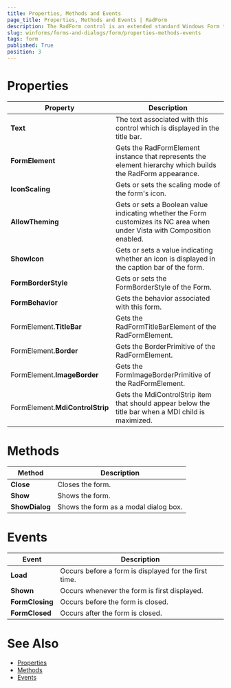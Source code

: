 ```yaml
---
title: Properties, Methods and Events
page_title: Properties, Methods and Events | RadForm
description: The RadForm control is an extended standard Windows Form that fully supports the Telerik Presentation Framework (TPF) and the Telerik's theming mechanism.
slug: winforms/forms-and-dialogs/form/properties-methods-events
tags: form
published: True
position: 3 
---
```


# Properties

|Property|Description|
|----|----|
|__Text__|The text associated with this control which is displayed in the title bar.|
|__FormElement__|Gets the RadFormElement instance that represents the element hierarchy which builds the RadForm appearance.|
|__IconScaling__|Gets or sets the scaling mode of the form's icon.|
|__AllowTheming__|Gets or sets a Boolean value indicating whether the Form customizes its NC area when under Vista with Composition enabled.|
|__ShowIcon__|Gets or sets a value indicating whether an icon is displayed in the caption bar of the form.|
|__FormBorderStyle__|Gets or sets the FormBorderStyle of the Form.|
|__FormBehavior__|Gets the behavior associated with this form.|
|FormElement.__TitleBar__|Gets the RadFormTitleBarElement of the RadFormElement.|
|FormElement.__Border__|Gets the BorderPrimitive of the RadFormElement.|
|FormElement.__ImageBorder__|Gets the FormImageBorderPrimitive of the RadFormElement.|
|FormElement.__MdiControlStrip__|Gets the MdiControlStrip item that should appear below the title bar when a MDI child is maximized.|

# Methods

|Method|Description|
|----|----|
|__Close__|Closes the form.|
|__Show__|Shows the form.|
|__ShowDialog__|Shows the form as a modal dialog box.|

# Events

|Event|Description|
|----|----|
|__Load__|Occurs before a form is displayed for the first time.|
|__Shown__|Occurs whenever the form is first displayed.|
|__FormClosing__|Occurs before the form is closed.|
|__FormClosed__|Occurs after the form is closed.|

# See Also

* [Properties](http://docs.telerik.com/devtools/winforms/api/html/Properties_T_Telerik_WinControls_UI_RadForm.htm)
* [Methods](http://docs.telerik.com/devtools/winforms/api/html/Methods_T_Telerik_WinControls_UI_RadForm.htm)
* [Events](http://docs.telerik.com/devtools/winforms/api/html/Events_T_Telerik_WinControls_UI_RadForm.htm)





